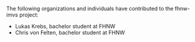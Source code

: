 The following organizations and individuals have contributed to the fhnw-imvs project:
* Lukas Krebs, bachelor student at FHNW
* Chris von Felten, bachelor student at FHNW